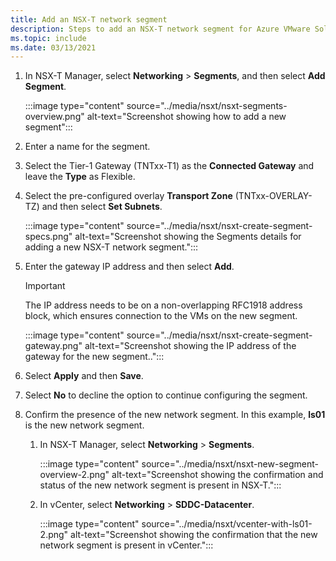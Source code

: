 ```yaml
---
title: Add an NSX-T network segment
description: Steps to add an NSX-T network segment for Azure VMware Solution.
ms.topic: include
ms.date: 03/13/2021
---
```


<!-- Used in configure-dhcp-azure-vmware-solution.md and tutorial-nsx-t-network-segment.md -->

1. In NSX-T Manager, select **Networking** > **Segments**, and then select **Add Segment**. 

   :::image type="content" source="../media/nsxt/nsxt-segments-overview.png" alt-text="Screenshot showing how to add a new segment":::

1. Enter a name for the segment.

1. Select the Tier-1 Gateway (TNTxx-T1) as the **Connected Gateway** and leave the **Type** as Flexible.

1. Select the pre-configured overlay **Transport Zone** (TNTxx-OVERLAY-TZ) and then select **Set Subnets**. 

   :::image type="content" source="../media/nsxt/nsxt-create-segment-specs.png" alt-text="Screenshot showing the Segments details for adding a new NSX-T network segment.":::

1. Enter the gateway IP address and then select **Add**. 

   >[!IMPORTANT]
   >The IP address needs to be on a non-overlapping RFC1918 address block, which ensures connection to the VMs on the new segment.

   :::image type="content" source="../media/nsxt/nsxt-create-segment-gateway.png" alt-text="Screenshot showing the IP address of the gateway for the new segment..":::

1. Select **Apply** and then **Save**.

1. Select **No** to decline the option to continue configuring the segment. 

1. Confirm the presence of the new network segment. In this example, **ls01** is the new network segment.

   1. In NSX-T Manager, select **Networking** > **Segments**. 

      :::image type="content" source="../media/nsxt/nsxt-new-segment-overview-2.png" alt-text="Screenshot showing the confirmation and status of the new network segment is present in NSX-T.":::

   1. In vCenter, select **Networking** > **SDDC-Datacenter**.

      :::image type="content" source="../media/nsxt/vcenter-with-ls01-2.png" alt-text="Screenshot showing the confirmation that the new network segment is present in vCenter.":::